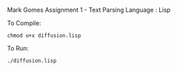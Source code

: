 Mark Gomes
Assignment 1 - Text Parsing
Language : Lisp

To Compile:

    chmod u+x diffusion.lisp

To Run:

    ./diffusion.lisp    